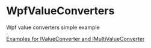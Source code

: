 # WpfValueConverters
Wpf value converters simple example


[Examples for IValueConverter and IMultiValueConverter](https://adsharma.wordpress.com/2016/02/25/wpf-valueconverters/)

